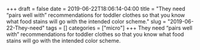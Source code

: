 +++draft = falsedate = 2019-06-22T18:06:14-04:00title = "They need “pairs well with” recommendations for toddler clothes so that you know what food stains will go with the intended color scheme."slug = "2019-06-22-They-need"tags = []categories = ["micro"]+++They need “pairs well with” recommendations for toddler clothes so that you know what food stains will go with the intended color scheme.